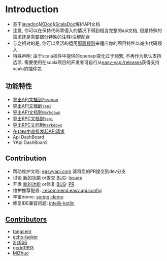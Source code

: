 # Introduction

- 基于[javadoc](./docs.md#Javadoc)&[KDoc](./docs.md#KDoc)&[ScalaDoc](./docs.md#ScalaDoc)解析API文档
- 注意, 你可以在保持代码零侵入的情况下得到相当完整的api文档, 但是特殊的需求还是需要部分特殊的注释/注解配合
- 与之相对的是, 你可以灵活的运用[配置规则](/setting/index.html)来适应你的项目特性以减少代码侵入.
- 特殊声明: 由于scala插件中提供的openapi变化过于频繁, 不再作为默认支持选项. 需要使用在scala项目的开发者可自行从[easy-yapi/releases](https://github.com/tangcent/easy-yapi/releases)获得支持scala的插件包


## 功能特性
- [导出API文档到`Postman`](export2postman.md)
- [导出API文档到`Yapi`](export2yapi.md)
- [导出API文档到`Markdown`](export2markdown.md)
- [导出RPC文档到`Yapi`](export_rpc.md)
- [导出RPC文档到`Markdown`](export_rpc.md)
- [在`IDEA`中直接发起API请求](call.md)
- Api DashBoard
- YApi DashBoard

## Contribution

* 帮助维护文档: [easyyapi.com](https://github.com/easyyapi/easyyapi.github.io/tree/dev)
  请将您的PR提交到dev分支
* 讨论 [新的功能](https://github.com/tangcent/easy-yapi/issues?q=label%3Aenhancement) or提交 [BUG](https://github.com/tangcent/easy-yapi/issues?q=label%3Abug): [Issues](https://github.com/tangcent/easy-yapi/issues)
* 开发 [新的功能](https://github.com/tangcent/easy-yapi/pulls?q=+label%3Aenhancement) or修复 [BUG](https://github.com/tangcent/easy-yapi/pulls?q=label%3Abug): [PR](https://github.com/tangcent/easy-yapi/pulls)
* 维护推荐配置: [.recommend.easy.api.config](https://github.com/tangcent/easy-yapi/blob/master/idea-plugin/src/main/resources/.recommend.easy.api.config)
* 丰富demo: [spring-demo](https://github.com/Earth-1610/spring-demo)
* 修复IDE兼容问题: [intellij-kotlin](https://github.com/Earth-1610/intellij-kotlin/pulls?q=label%3Acompatibility+)

## [Contributors](https://github.com/tangcent/easy-yapi/graphs/contributors)

- [tangcent](https://github.com/tangcent)
- [echo-layker](https://github.com/echo-layker)
- [zjz6b6](https://github.com/zjz6b6)
- [gcdd1993](https://github.com/gcdd1993)
- [MiZhuo](https://github.com/MiZhuo)